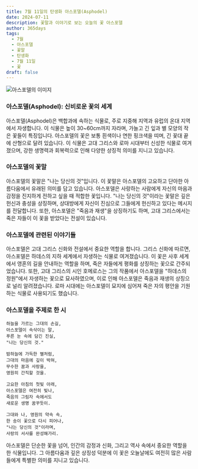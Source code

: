 ```yaml
---
title: 7월 11일의 탄생화 아스포델(Asphodel)
date: 2024-07-11
description: 꽃말과 이야기로 보는 오늘의 꽃 아스포델
author: 365days
tags:
  - 7월
  - 아스포델
  - 꽃말
  - 탄생화
  - 7월 11일
  - 꽃
draft: false
---
```


![아스포델의 이미지](https://cdn.pixabay.com/photo/2021/07/09/11/37/white-asphodel-6398913_960_720.jpg#center)


### 아스포델(Asphodel): 신비로운 꽃의 세계

아스포델(Asphodel)은 백합과에 속하는 식물로, 주로 지중해 지역과 유럽의 온대 지역에서 자생합니다. 이 식물은 높이 30~60cm까지 자라며, 가늘고 긴 잎과 별 모양의 작은 꽃들이 특징입니다. 아스포델의 꽃은 보통 흰색이나 연한 핑크색을 띠며, 긴 꽃대 끝에 산형으로 달려 있습니다. 이 식물은 고대 그리스와 로마 시대부터 신성한 식물로 여겨졌으며, 강한 생명력과 회복력으로 인해 다양한 상징적 의미를 지니고 있습니다.

### 아스포델의 꽃말

아스포델의 꽃말은 "나는 당신의 것"입니다. 이 꽃말은 아스포델의 고요하고 단아한 아름다움에서 유래된 의미를 담고 있습니다. 아스포델은 사랑하는 사람에게 자신의 마음과 감정을 진지하게 전하고 싶을 때 적합한 꽃입니다. "나는 당신의 것"이라는 꽃말은 깊은 헌신과 충성을 상징하며, 상대방에게 자신이 진심으로 그들에게 헌신하고 있다는 메시지를 전달합니다. 또한, 아스포델은 "죽음과 재생"을 상징하기도 하며, 고대 그리스에서는 죽은 자들이 이 꽃을 받았다는 전설이 있습니다.

### 아스포델에 관련된 이야기들

아스포델은 고대 그리스 신화와 전설에서 중요한 역할을 합니다. 그리스 신화에 따르면, 아스포델은 하데스의 지하 세계에서 자생하는 식물로 여겨졌습니다. 이 꽃은 사후 세계에서 영혼의 길을 안내하는 역할을 하며, 죽은 자들에게 평화를 상징하는 꽃으로 간주되었습니다. 또한, 고대 그리스의 시인 호메로스는 그의 작품에서 아스포델을 "하데스의 정원"에서 자생하는 꽃으로 묘사하였으며, 이로 인해 아스포델은 죽음과 재생의 상징으로 널리 알려졌습니다. 로마 시대에는 아스포델이 묘지에 심어져 죽은 자의 평안을 기원하는 식물로 사용되기도 했습니다.

### 아스포델을 주제로 한 시

```
하늘을 가르는 그대의 손길,  
아스포델이 속삭이는 말,  
푸른 눈 속에 담긴 진실,  
"나는 당신의 것."

밤하늘에 가득한 별처럼,  
그대의 마음에 깊이 박혀,  
무수한 꿈과 사랑을,  
영원히 간직할 것을.

고요한 아침의 첫빛 아래,  
아스포델은 여전히 빛나,  
죽음의 그림자 속에서도  
새로운 생명 꿈꾸듯이.

그대와 나, 영원의 약속 속,  
한 송이 꽃으로 다시 피어나,  
"나는 당신의 것"이라며,  
사랑의 서사를 완성해가리.
```

아스포델은 단순한 꽃을 넘어, 인간의 감정과 신화, 그리고 역사 속에서 중요한 역할을 한 식물입니다. 그 아름다움과 깊은 상징성 덕분에 이 꽃은 오늘날에도 여전히 많은 사람들에게 특별한 의미를 지니고 있습니다.